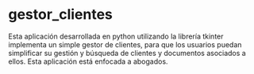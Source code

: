 # gestor_clientes
Esta aplicación desarrollada en python utilizando la librería tkinter implementa un simple gestor de clientes, para que los usuarios puedan simplificar su gestión y búsqueda de clientes y documentos asociados a ellos. Esta aplicación está enfocada a abogados.
